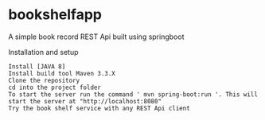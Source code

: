# bookshelfapp
A simple book record REST Api built using springboot 

Installation and setup

    Install [JAVA 8]
    Install build tool Maven 3.3.X 
    Clone the repository
    cd into the project folder
    To start the server run the command ' mvn spring-boot:run '. This will start the server at "http://localhost:8080"
    Try the book shelf service with any REST Api client

